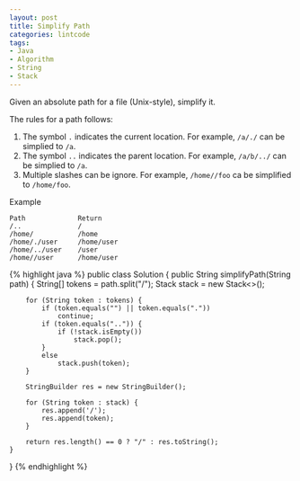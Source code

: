 ```yaml
---
layout: post
title: Simplify Path
categories: lintcode
tags:
- Java
- Algorithm
- String
- Stack
---
```


Given an absolute path for a file (Unix-style), simplify it.

The rules for a path follows:

1. The symbol `.` indicates the current location. For example, `/a/./` can be simplied to `/a`.
2. The symbol `..` indicates the parent location. For example, `/a/b/../` can be simplied to `/a`.
3. Multiple slashes can be ignore. For example,  `/home//foo` ca be simplified to `/home/foo`.

Example

```
Path             Return
/..              /
/home/           /home
/home/./user     /home/user
/home/../user    /user
/home//user      /home/user
```

{% highlight java %}
public class Solution {
    public String simplifyPath(String path) {
        String[] tokens = path.split("/");
        Stack<String> stack = new Stack<>();
        
        for (String token : tokens) {
            if (token.equals("") || token.equals("."))
                continue;
            if (token.equals("..")) {
                if (!stack.isEmpty())
                    stack.pop();
            }
            else
                stack.push(token);
        }
        
        StringBuilder res = new StringBuilder();
        
        for (String token : stack) {
            res.append('/');
            res.append(token);
        }
        
        return res.length() == 0 ? "/" : res.toString();
    }
}
{% endhighlight %}